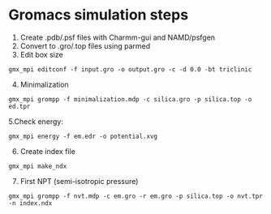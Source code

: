 # Gromacs simulation steps

1. Create .pdb/.psf files with Charmm-gui and NAMD/psfgen
2. Convert to .gro/.top files using parmed
3. Edit box size
  ```
  gmx_mpi editconf -f input.gro -o output.gro -c -d 0.0 -bt triclinic
   ```
4. Minimalization
  ```
  gmx_mpi grompp -f minimalization.mdp -c silica.gro -p silica.top -o ed.tpr 
  ```
5.Check energy:
  ```
  gmx_mpi energy -f em.edr -o potential.xvg
  ```
6. Create index file
  ```
  gmx_mpi make_ndx
  ```
7. First NPT (semi-isotropic pressure) 
  ```
  gmx_mpi grompp -f nvt.mdp -c em.gro -r em.gro -p silica.top -o nvt.tpr -n index.ndx
  ```
